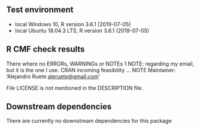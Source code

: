 ## Test environment
* local Windows 10,  R version 3.6.1 (2019-07-05)
* local Ubuntu 18.04.3 LTS, R version 3.6.1 (2019-07-05)

## R CMF check results
There where no ERRORs, WARNINGs or NOTEs
1 NOTE: regarding my email, but it is the one I use.
CRAN incoming feasibility ... NOTE
Maintainer: ‘Alejandro Ruete <aleruete@gmail.com>’

 File
    LICENSE
  is not mentioned in the DESCRIPTION file.

## Downstream dependencies
There are currently no downstream dependencies for this package
